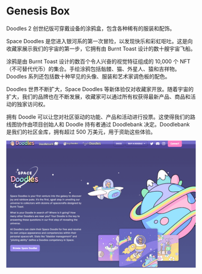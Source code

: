 # Genesis Box

Doodles 2 创世纪版可穿戴设备的涂鸦盒，包含各种稀有的服装和配饰。

Space Doodles 是您进入银河系的第一次冒险，以发现快乐和彩虹呕吐。这是向收藏家展示我们的宇宙的第一步，它拥有由 Burnt Toast 设计的数十艘宇宙飞船。

涂鸦是由 Burnt Toast 设计的数百个令人兴奋的视觉特征组成的 10,000 个 NFT（不可替代代币）的集合。手绘涂鸦包括骷髅、猫、外星人、猿和吉祥物。Doodles 系列还包括数十种罕见的头像、服装和艺术家调色板的配色。

Doodles 世界不断扩大，Space Doodles 等新体验仅对收藏家开放。随着宇宙的扩大，我们的品牌也在不断发展，收藏家可以通过所有权获得最新产品、商品和活动的独家访问权。

拥有 Doodle 可以让您对社区驱动的功能、产品和活动进行投票。这使得我们的路线图协作由项目创始人和 Doodle 持有者通过 Doodlebank 决定。Doodlebank 是我们的社区金库，拥有超过 500 万美元，用于资助这些体验。

![nft](5468.png)
